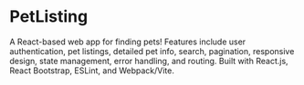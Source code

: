 # PetListing
A React-based web app for finding pets! Features include user authentication, pet listings, detailed pet info, search, pagination, responsive design, state management, error handling, and routing. Built with React.js, React Bootstrap, ESLint, and Webpack/Vite.
